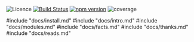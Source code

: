 ![Licence](https://img.shields.io/npm/l/triviality.svg) [![Build Status](https://travis-ci.org/epinxteren/triviality.svg?branch=master)](https://travis-ci.org/epinxteren/triviality) [![npm version](https://badge.fury.io/js/triviality.svg)](https://badge.fury.io/js/triviality) ![coverage](https://github.com/epinxteren/triviality/raw/master/docs/coverage.svg?sanitize=true)  

#include "docs/install.md"
#include "docs/intro.md"
#include "docs/modules.md"
#include "docs/facts.md"
#include "docs/thanks.md"
#include "docs/reads.md"
